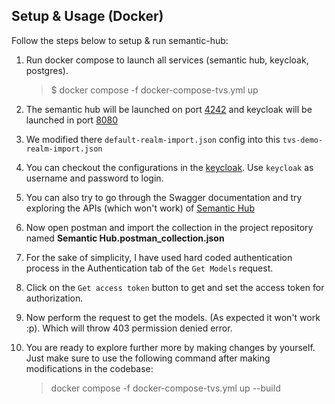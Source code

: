 ## Setup & Usage (Docker)

Follow the steps below to setup & run semantic-hub:

1. Run docker compose to launch all services (semantic hub, keycloak, postgres). 

    > $ docker compose -f docker-compose-tvs.yml up

2. The semantic hub will be launched on port [4242](http://localhost:4242) and keycloak will be launched in port [8080](http://localhost:8080)

3. We modified there `default-realm-import.json` config into this `tvs-demo-realm-import.json`

4. You can checkout the configurations in the [keycloak](http://localhost:8080). Use `keycloak` as username and password to login.

5. You can also try to go through the Swagger documentation and try exploring the APIs (which won't work) of [Semantic Hub](http://localhost:4242)

6. Now open postman and import the collection in the project repository named **Semantic Hub.postman_collection.json**

7. For the sake of simplicity, I have used hard coded authentication process in the Authentication tab of the `Get Models` request.

8. Click on the `Get access token` button to get and set the access token for authorization. 

9. Now perform the request to get the models. (As expected it won't work :p). Which will throw 403 permission denied error.

10. You are ready to explore further more by making changes by yourself. Just make sure to use the following command after making modifications in the codebase:

    > docker compose  -f docker-compose-tvs.yml up --build
